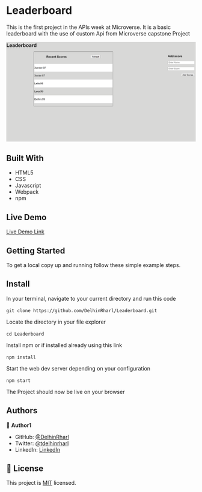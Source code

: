 # Leaderboard

This is the first project in the APIs week at Microverse. It is a basic leaderboard with the use of custom Api from Microverse capstone Project

![screenshot](./lead.png)

## Built With

- HTML5
- CSS
- Javascript
- Webpack
- npm

## Live Demo

[Live Demo Link](https://delhinrharl.github.io/Leaderboard/)

## Getting Started

To get a local copy up and running follow these simple example steps.

## Install

In your terminal, navigate to your current directory and run this code

`git clone https://github.com/DelhinRharl/Leaderboard.git`

Locate the directory in your file explorer

`cd Leaderboard`

Install npm or if installed already using this link

`npm install`

Start the web dev server depending on your configuration

`npm start`

The Project should now be live on your browser

## Authors

👤 **Author1**

- GitHub: [@DelhinRharl](https://github.com/DelhinRharl)
- Twitter: [@tdelhinrharl](https://twitter.com/delhinrharl)
- LinkedIn: [LinkedIn](https://linkedin.com/in/AffaxedKiprotich)

## 📝 License

This project is [MIT](./MIT.md) licensed.
